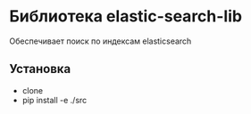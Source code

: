 # Библиотека elastic-search-lib

Обеспечивает поиск по индексам elasticsearch

## Установка

- clone
- pip install -e ./src
